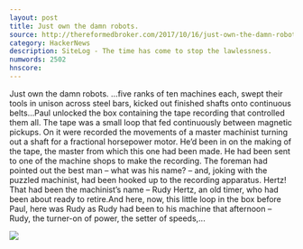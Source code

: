 ```yaml
---
layout: post
title: Just own the damn robots.
source: http://thereformedbroker.com/2017/10/16/just-own-the-damn-robots/
category: HackerNews
description: SiteLog - The time has come to stop the lawlessness.
numwords: 2502
hnscore: 
---
```


Just own the damn robots.  …five ranks of ten machines each, swept their tools in unison across steel bars, kicked out finished shafts onto continuous belts…Paul unlocked the box containing the tape recording that controlled them all. The tape was a small loop that fed continuously between magnetic pickups. On it were recorded the movements of a master machinist turning out a shaft for a fractional horsepower motor. He’d been in on the making of the tape, the master from which this one had been made. He had been sent to one of the machine shops to make the recording. The foreman had pointed out the best man – what was his name? – and, joking with the puzzled machinist, had been hooked up to the recording apparatus. Hertz! That had been the machinist’s name – Rudy Hertz, an old timer, who had been about ready to retire.And here, now, this little loop in the box before Paul, here was Rudy as Rudy had been to his machine that afternoon – Rudy, the turner-on of power, the setter of speeds,...

![](http://ep60qmdjq8-flywheel.netdna-ssl.com/wp-content/uploads/2015/03/thereformedbroker.png)
<!--description-->